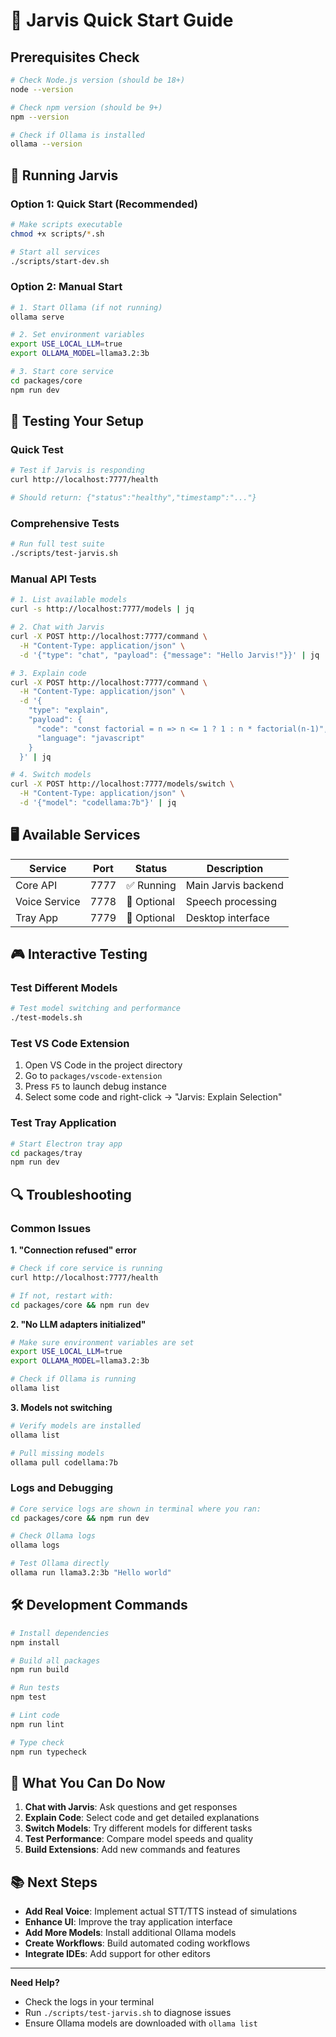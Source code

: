 # 🚀 Jarvis Quick Start Guide

## Prerequisites Check

```bash
# Check Node.js version (should be 18+)
node --version

# Check npm version (should be 9+)
npm --version

# Check if Ollama is installed
ollama --version
```

## 🎯 Running Jarvis

### Option 1: Quick Start (Recommended)
```bash
# Make scripts executable
chmod +x scripts/*.sh

# Start all services
./scripts/start-dev.sh
```

### Option 2: Manual Start
```bash
# 1. Start Ollama (if not running)
ollama serve

# 2. Set environment variables
export USE_LOCAL_LLM=true
export OLLAMA_MODEL=llama3.2:3b

# 3. Start core service
cd packages/core
npm run dev
```

## 🧪 Testing Your Setup

### Quick Test
```bash
# Test if Jarvis is responding
curl http://localhost:7777/health

# Should return: {"status":"healthy","timestamp":"..."}
```

### Comprehensive Tests
```bash
# Run full test suite
./scripts/test-jarvis.sh
```

### Manual API Tests
```bash
# 1. List available models
curl -s http://localhost:7777/models | jq

# 2. Chat with Jarvis
curl -X POST http://localhost:7777/command \
  -H "Content-Type: application/json" \
  -d '{"type": "chat", "payload": {"message": "Hello Jarvis!"}}' | jq

# 3. Explain code
curl -X POST http://localhost:7777/command \
  -H "Content-Type: application/json" \
  -d '{
    "type": "explain", 
    "payload": {
      "code": "const factorial = n => n <= 1 ? 1 : n * factorial(n-1)", 
      "language": "javascript"
    }
  }' | jq

# 4. Switch models
curl -X POST http://localhost:7777/models/switch \
  -H "Content-Type: application/json" \
  -d '{"model": "codellama:7b"}' | jq
```

## 🖥️ Available Services

| Service | Port | Status | Description |
|---------|------|--------|-------------|
| Core API | 7777 | ✅ Running | Main Jarvis backend |
| Voice Service | 7778 | 🚧 Optional | Speech processing |
| Tray App | 7779 | 🚧 Optional | Desktop interface |

## 🎮 Interactive Testing

### Test Different Models
```bash
# Test model switching and performance
./test-models.sh
```

### Test VS Code Extension
1. Open VS Code in the project directory
2. Go to `packages/vscode-extension`
3. Press `F5` to launch debug instance
4. Select some code and right-click → "Jarvis: Explain Selection"

### Test Tray Application
```bash
# Start Electron tray app
cd packages/tray
npm run dev
```

## 🔍 Troubleshooting

### Common Issues

**1. "Connection refused" error**
```bash
# Check if core service is running
curl http://localhost:7777/health

# If not, restart with:
cd packages/core && npm run dev
```

**2. "No LLM adapters initialized"**
```bash
# Make sure environment variables are set
export USE_LOCAL_LLM=true
export OLLAMA_MODEL=llama3.2:3b

# Check if Ollama is running
ollama list
```

**3. Models not switching**
```bash
# Verify models are installed
ollama list

# Pull missing models
ollama pull codellama:7b
```

### Logs and Debugging
```bash
# Core service logs are shown in terminal where you ran:
cd packages/core && npm run dev

# Check Ollama logs
ollama logs

# Test Ollama directly
ollama run llama3.2:3b "Hello world"
```

## 🛠️ Development Commands

```bash
# Install dependencies
npm install

# Build all packages
npm run build

# Run tests
npm test

# Lint code
npm run lint

# Type check
npm run typecheck
```

## 🎯 What You Can Do Now

1. **Chat with Jarvis**: Ask questions and get responses
2. **Explain Code**: Select code and get detailed explanations  
3. **Switch Models**: Try different models for different tasks
4. **Test Performance**: Compare model speeds and quality
5. **Build Extensions**: Add new commands and features

## 📚 Next Steps

- **Add Real Voice**: Implement actual STT/TTS instead of simulations
- **Enhance UI**: Improve the tray application interface
- **Add More Models**: Install additional Ollama models
- **Create Workflows**: Build automated coding workflows
- **Integrate IDEs**: Add support for other editors

---

**Need Help?** 
- Check the logs in your terminal
- Run `./scripts/test-jarvis.sh` to diagnose issues
- Ensure Ollama models are downloaded with `ollama list`